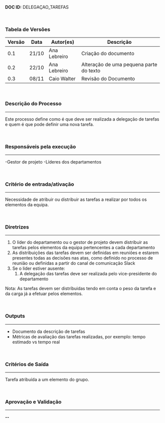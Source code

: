 **DOC ID:** DELEGAÇAO_TAREFAS

</br>

### **Tabela de Versões**

| Versão | Data | Autor(es) | Descrição |
|---|---|---|---|
| 0.1 | 21/10 | Ana Lebreiro | Criação do documento |
| 0.2 | 22/10 | Ana Lebreiro | Alteração de uma pequena parte do texto |
| 0.3 | 08/11 | Caio Walter | Revisão do Documento |

</br>

### **Descrição do Processo**

---

Este processo define como é que deve ser realizada a delegação de tarefas e quem é que pode definir uma nova tarefa.

</br>

### **Responsáveis pela execução**

---

-Gestor de projeto 
-Líderes dos departamentos

</br>

### **Critério de entrada/ativação**

---

Necessidade de atribuir ou distribuir as tarefas a realizar por todos os elementos da equipa.

</br>


### **Diretrizes**

---

1. O líder do departamento ou o gestor de projeto devem distribuir as tarefas pelos elementos da equipa pertencentes a cada departamento
2. As distribuições das tarefas devem ser definidas em reuniões e estarem presentes todas as decisões nas atas, como definido no processo de reunião ou definidas a partir do canal de comunicação Slack
3. Se o lider estiver ausente:
   1. A delegação das tarefas deve ser realizada pelo vice-presidente do departamento

Nota: As tarefas devem ser distríbuidas tendo em conta o peso da tarefa e da carga já a efetuar pelos elementos.

</br>

### **Outputs**

---

- Documento da descrição de tarefas
- Métricas de avaliação das tarefas realizadas, por exemplo: tempo estimado vs tempo real

</br>

### **Critérios de Saída**

---

Tarefa atribuída a um elemento do grupo.

</br>

### **Aprovação e Validação**

---

**--**
